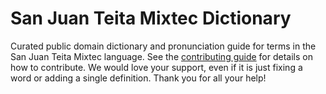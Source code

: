 
# San Juan Teita Mixtec Dictionary

Curated public domain dictionary and pronunciation guide for terms in the San Juan Teita Mixtec language. See the [contributing guide](https://github.com/drumworkteam/term/blob/make/.github/contributing.md) for details on how to contribute. We would love your support, even if it is just fixing a word or adding a single definition. Thank you for all your help!